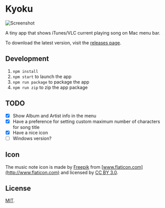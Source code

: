 Kyoku
===

![Screenshot](http://i.imgur.com/nhRHJw6.png)

A tiny app that shows iTunes/VLC current playing song on Mac menu bar.

To download the latest version, visit the [releases page](https://github.com/cheeaun/kyoku/releases).

Development
---

1. `npm install`
2. `npm start` to launch the app
3. `npm run package` to package the app
4. `npm run zip` to zip the app package

TODO
---

- [x] Show Album and Artist info in the menu
- [x] Have a preference for setting custom maximum number of characters for song title
- [x] Have a nice icon
- [ ] Windows version?

Icon
---

The music note icon is made by [Freepik](http://www.flaticon.com/authors/freepik) from [www.flaticon.com](http://www.flaticon.com) and licensed by [CC BY 3.0](http://creativecommons.org/licenses/by/3.0/).

License
---

[MIT](http://cheeaun.mit-license.org/).
